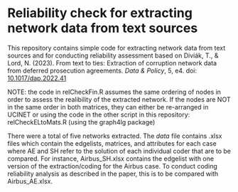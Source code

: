 # **Reliability check for extracting network data from text sources**
This repository contains simple code for extracting network data from text sources and for conducting reliability assessment based on Diviák, T., & Lord, N. (2023). From text to ties: Extraction of corruption network data from deferred prosecution agreements. *Data & Policy*, 5, e4. doi: [10.1017/dap.2022.41](10.1017/dap.2022.41)


NOTE: the code in relCheckFin.R assumes the same ordering of nodes in order to assess the realibility of the extracted network. If the nodes are NOT in the same order in both matrices, they can either be re-arranged in UCINET or using the code in the other script in this repository: relCheckELtoMats.R (using the graph4lg package)


There were a total of five networks extracted. The *data* file contains .xlsx files which contain the edgelists, matrices, and attributes for each case where AE and SH refer to the solution of each individual coder that are to be compared. For instance, Airbus_SH.xlsx contains the edgelist with one version of the extraction/coding for the Airbus case. To conduct coding reliability analysis as described in the paper, this is to be compared with Airbus_AE.xlsx. 
